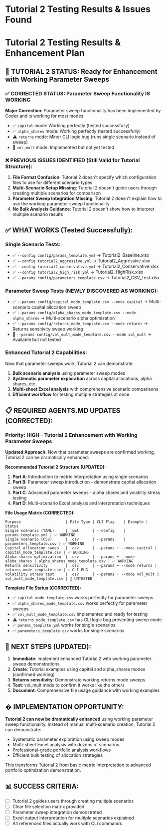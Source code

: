 # Tutorial 2 Testing Results & Issues Found

# Tutorial 2 Testing Results & Enhancement Plan

## 🎯 **TUTORIAL 2 STATUS**: Ready for Enhancement with Working Parameter Sweeps

### ✅ **CORRECTED STATUS**: Parameter Sweep Functionality IS WORKING

**Major Correction**: Parameter sweep functionality has been implemented by Codex and is working for most modes:
- ✅ `capital` mode: Working perfectly (tested successfully)
- ✅ `alpha_shares` mode: Working perfectly (tested successfully)  
- ⚠️ `returns` mode: Minor CLI logic bug (runs single scenario instead of sweep)
- 🔄 `vol_mult` mode: Implemented but not yet tested

### ❌ **PREVIOUS ISSUES IDENTIFIED (Still Valid for Tutorial Structure):**

1. **File Format Confusion**: Tutorial 2 doesn't specify which configuration files to use for different scenario types
2. **Multi-Scenario Setup Missing**: Tutorial 2 doesn't guide users through creating multiple scenarios for comparison
3. **Parameter Sweep Integration Missing**: Tutorial 2 doesn't explain how to use the working parameter sweep functionality
4. **No Bulk Analysis Guidance**: Tutorial 2 doesn't show how to interpret multiple scenario results

## ✅ **WHAT WORKS (Tested Successfully):**

### **Single Scenario Tests:**
- ✅ `--config config/params_template.yml` → Tutorial2_Baseline.xlsx
- ✅ `--config tutorial2_aggressive.yml` → Tutorial2_Aggressive.xlsx  
- ✅ `--config tutorial2_conservative.yml` → Tutorial2_Conservative.xlsx
- ✅ `--config tutorial2_high_risk.yml` → Tutorial2_HighRisk.xlsx
- ✅ `--params config/parameters_template.csv` → Tutorial2_CSV_Test.xlsx

### **Parameter Sweep Tests (NEWLY DISCOVERED AS WORKING):**
- ✅ `--params config/capital_mode_template.csv --mode capital` → Multi-scenario capital allocation sweep
- ✅ `--params config/alpha_shares_mode_template.csv --mode alpha_shares` → Multi-scenario alpha optimization
- ✅ `--params config/returns_mode_template.csv --mode returns` → Returns sensitivity sweep working
- 🔄 `--params config/vol_mult_mode_template.csv --mode vol_mult` → Available but not tested

### **Enhanced Tutorial 2 Capabilities:**
Now that parameter sweeps work, Tutorial 2 can demonstrate:
1. **Bulk scenario analysis** using parameter sweep modes
2. **Systematic parameter exploration** across capital allocations, alpha shares, etc.
3. **Multi-sheet Excel analysis** with comprehensive scenario comparisons
4. **Efficient workflow** for testing multiple strategies at once

## 📋 **REQUIRED AGENTS.MD UPDATES (CORRECTED):**

### **Priority: HIGH - Tutorial 2 Enhancement with Working Parameter Sweeps**

**Updated Approach**: Now that parameter sweeps are confirmed working, Tutorial 2 can be dramatically enhanced:

**Recommended Tutorial 2 Structure (UPDATED):**
1. **Part A**: Introduction to metric interpretation using single scenarios
2. **Part B**: Parameter sweep introduction - demonstrate capital allocation sweep  
3. **Part C**: Advanced parameter sweeps - alpha shares and volatility stress testing
4. **Part D**: Multi-scenario Excel analysis and interpretation techniques

**File Usage Matrix (CORRECTED):**
```
Purpose                    | File Type | CLI Flag    | Example | Status
Single scenario (YAML)     | .yml      | --config    | params_template.yml | ✅ WORKING
Single scenario (CSV)      | .csv      | --params    | parameters_template.csv | ✅ WORKING  
Capital allocation sweep   | .csv      | --params + --mode capital | capital_mode_template.csv | ✅ WORKING
Alpha shares optimization  | .csv      | --params + --mode alpha_shares | alpha_shares_mode_template.csv | ✅ WORKING
Returns sensitivity        | .csv      | --params + --mode returns | returns_mode_template.csv | ⚠️ CLI BUG
Volatility stress test     | .csv      | --params + --mode vol_mult | vol_mult_mode_template.csv | 🔄 UNTESTED
```

**Template File Status (CORRECTED):**
- ✅ `capital_mode_template.csv` works perfectly for parameter sweeps
- ✅ `alpha_shares_mode_template.csv` works perfectly for parameter sweeps
- ✅ `vol_mult_mode_template.csv` implemented and ready for testing
- ⚠️ `returns_mode_template.csv` has CLI logic bug preventing sweep mode
- ✅ `params_template.yml` works for single scenarios
- ✅ `parameters_template.csv` works for single scenarios

## 🎯 **NEXT STEPS (UPDATED):**
1. **Immediate**: Implement enhanced Tutorial 2 with working parameter sweep demonstrations
2. **Create**: Tutorial examples using capital and alpha_shares modes (confirmed working)
3. **Returns sensitivity**: Demonstrate working returns mode sweeps
4. **Test**: vol_mult mode to confirm it works like the others
5. **Document**: Comprehensive file usage guidance with working examples

## � **IMPLEMENTATION OPPORTUNITY:**
**Tutorial 2 can now be dramatically enhanced** using working parameter sweep functionality. Instead of manual multi-scenario creation, Tutorial 2 can demonstrate:
- Systematic parameter exploration using sweep modes
- Multi-sheet Excel analysis with dozens of scenarios
- Professional-grade portfolio analysis workflows
- Efficient bulk testing of allocation strategies

This transforms Tutorial 2 from basic metric interpretation to advanced portfolio optimization demonstration.

## 📊 **SUCCESS CRITERIA:**
- [ ] Tutorial 2 guides users through creating multiple scenarios  
- [ ] Clear file selection matrix provided
- [ ] Parameter sweep integration demonstrated
- [ ] Excel output interpretation for multiple scenarios explained
- [ ] All referenced files actually work with CLI commands

